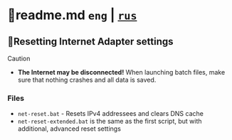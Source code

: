 # 📕readme.md `eng` | [`rus`](https://github.com/N3M1X10/windows-batch/blob/master/src/net/reset/readme-ru.md)

## 🔁Resetting Internet Adapter settings

>[!caution]
> - **The Internet may be disconnected!** When launching batch files, make sure that nothing crashes and all data is saved.

### Files
- `net-reset.bat` - Resets IPv4 addressees and clears DNS cache
- `net-reset-extended.bat` is the same as the first script, but with additional, advanced reset settings
